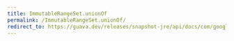 ```yaml
---
title: ImmutableRangeSet.unionOf
permalink: /ImmutableRangeSet.unionOf/
redirect_to: https://guava.dev/releases/snapshot-jre/api/docs/com/google/common/collect/ImmutableRangeSet.html#unionOf-java.lang.Iterable-
---
```

